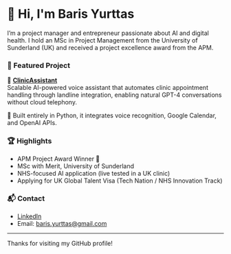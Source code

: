 # 👋 Hi, I'm Baris Yurttas

I’m a project manager and entrepreneur passionate about AI and digital health. I hold an MSc in Project Management from the University of Sunderland (UK) and received a project excellence award from the APM.

### 🚀 Featured Project

🔹 **[ClinicAssistant](https://github.com/bar-rr/ClinicAssistant-)**  
Scalable AI-powered voice assistant that automates clinic appointment handling through landline integration, enabling natural GPT-4 conversations without cloud telephony.

🔹 Built entirely in Python, it integrates voice recognition, Google Calendar, and OpenAI APIs.

### 🏆 Highlights
- APM Project Award Winner 🏅
- MSc with Merit, University of Sunderland
- NHS-focused AI application (live tested in a UK clinic)
- Applying for UK Global Talent Visa (Tech Nation / NHS Innovation Track)

### 📬 Contact
- [LinkedIn](https://www.linkedin.com/in/baris-yurttas)
- Email: baris.yurttas@gmail.com

---

Thanks for visiting my GitHub profile!
